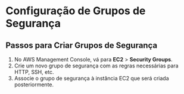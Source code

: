# Configuração de Grupos de Segurança

## Passos para Criar Grupos de Segurança

1. No AWS Management Console, vá para **EC2** > **Security Groups**.
2. Crie um novo grupo de segurança com as regras necessárias para HTTP, SSH, etc.
3. Associe o grupo de segurança à instância EC2 que será criada posteriormente.
